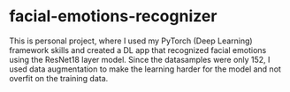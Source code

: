 # facial-emotions-recognizer
This is personal project, where I used my PyTorch (Deep Learning) framework skills and created a DL app that recognized facial emotions using the ResNet18 layer model.
Since the datasamples were only 152, I used data augmentation to make the learning harder for the model and not overfit on the training data.
